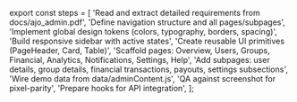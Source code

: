 export const steps = [
  'Read and extract detailed requirements from docs/ajo_admin.pdf',
  'Define navigation structure and all pages/subpages',
  'Implement global design tokens (colors, typography, borders, spacing)',
  'Build responsive sidebar with active states',
  'Create reusable UI primitives (PageHeader, Card, Table)',
  'Scaffold pages: Overview, Users, Groups, Financial, Analytics, Notifications, Settings, Help',
  'Add subpages: user details, group details, financial transactions, payouts, settings subsections',
  'Wire demo data from data/adminContent.js',
  'QA against screenshot for pixel-parity',
  'Prepare hooks for API integration',
];
